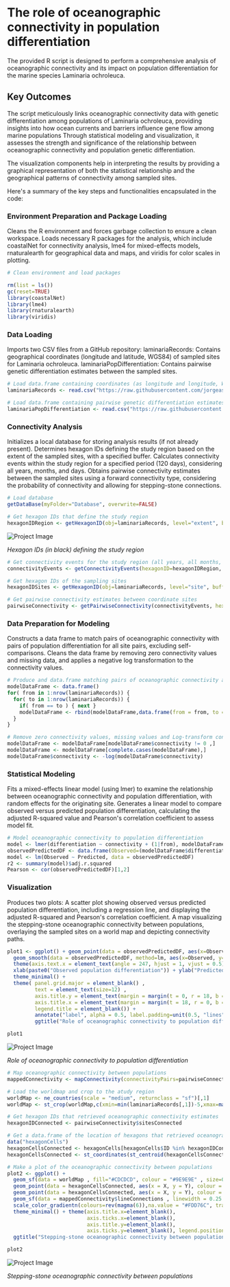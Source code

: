 # The role of oceanographic connectivity in population differentiation

The provided R script is designed to perform a comprehensive analysis of oceanographic connectivity and its impact on population differentiation for the marine species Laminaria ochroleuca. 

## Key Outcomes

The script meticulously links oceanographic connectivity data with genetic differentiation among populations of Laminaria ochroleuca, providing insights into how ocean currents and barriers influence gene flow among marine populations Through statistical modeling and visualization, it assesses the strength and significance of the relationship between oceanographic connectivity and population genetic differentiation.

The visualization components help in interpreting the results by providing a graphical representation of both the statistical relationship and the geographical patterns of connectivity among sampled sites.

Here's a summary of the key steps and functionalities encapsulated in the code:

### Environment Preparation and Package Loading

Cleans the R environment and forces garbage collection to ensure a clean workspace. Loads necessary R packages for the analysis, which include coastalNet for connectivity analysis, lme4 for mixed-effects models, rnaturalearth for geographical data and maps, and viridis for color scales in plotting.

```r 
# Clean environment and load packages

rm(list = ls())
gc(reset=TRUE)
library(coastalNet)
library(lme4)
library(rnaturalearth)
library(viridis)
```

### Data Loading

Imports two CSV files from a GitHub repository:
laminariaRecords: Contains geographical coordinates (longitude and latitude, WGS84) of sampled sites for Laminaria ochroleuca.
laminariaPopDifferentiation: Contains pairwise genetic differentiation estimates between the sampled sites.

```r 
# Load data.frame containing coordinates (as longitude and longitude, WGS84) of sites sampled for the marine species Laminaria ochroleuca.
laminariaRecords <- read.csv("https://raw.githubusercontent.com/jorgeassis/coastalNet/main/vignettes/data/Laminaria%20ochroleuca%20Coords.csv", sep=";", header = TRUE)

# Load data.frame containing pairwise genetic differentiation estimates between coordinate sites
laminariaPopDifferentiation <- read.csv("https://raw.githubusercontent.com/jorgeassis/coastalNet/main/vignettes/data/Laminaria%20ochroleuca%20JostD.csv", sep=";", header = FALSE)
```

### Connectivity Analysis

Initializes a local database for storing analysis results (if not already present).
Determines hexagon IDs defining the study region based on the extent of the sampled sites, with a specified buffer.
Calculates connectivity events within the study region for a specified period (120 days), considering all years, months, and days.
Obtains pairwise connectivity estimates between the sampled sites using a forward connectivity type, considering the probability of connectivity and allowing for stepping-stone connections.

```r 
# Load database
getDataBase(myFolder="Database", overwrite=FALSE)

# Get hexagon IDs that define the study region
hexagonIDRegion <- getHexagonID(obj=laminariaRecords, level="extent", buffer=5, print=TRUE)
```

![Project Image](../img/Example1_img3.png)

*Hexagon IDs (in black) defining the study region*

```r 
# Get connectivity events for the study region (all years, all months, all days, 120 days period)
connectivityEvents <- getConnectivityEvents(hexagonID=hexagonIDRegion, period=120 )

# Get hexagon IDs of the sampling sites
hexagonIDSites <- getHexagonID(obj=laminariaRecords, level="site", buffer=0, print=FALSE)

# Get pairwise connectivity estimates between coordinate sites
pairwiseConnectivity <- getPairwiseConnectivity(connectivityEvents, hexagonIDFrom=hexagonIDSites, connType="Forward", value="Probability", steppingStone=TRUE)
```

### Data Preparation for Modeling

Constructs a data frame to match pairs of oceanographic connectivity with pairs of population differentiation for all site pairs, excluding self-comparisons. Cleans the data frame by removing zero connectivity values and missing data, and applies a negative log transformation to the connectivity values.

```r 
# Produce and data.frame matching pairs of oceanographic connectivity and pairs of population differentiation 
modelDataFrame <- data.frame()
for( from in 1:nrow(laminariaRecords)) {
  for( to in 1:nrow(laminariaRecords)) {
    if( from == to ) { next }
    modelDataFrame <- rbind(modelDataFrame,data.frame(from = from, to = to, connectivity = mean(pairwiseConnectivity$connectivityMatrix[from,to], pairwiseConnectivity$connectivityMatrix[to,from], na.rm=T), differentiation = laminariaPopDifferentiation[from,to]))
  }
}

# Remove zero connectivity values, missing values and Log-transform connectivity
modelDataFrame <- modelDataFrame[modelDataFrame$connectivity != 0 ,]
modelDataFrame <- modelDataFrame[complete.cases(modelDataFrame),]
modelDataFrame$connectivity <- -log(modelDataFrame$connectivity)
```

### Statistical Modeling

Fits a mixed-effects linear model (using lmer) to examine the relationship between oceanographic connectivity and population differentiation, with random effects for the originating site.
Generates a linear model to compare observed versus predicted population differentiation, calculating the adjusted R-squared value and Pearson's correlation coefficient to assess model fit.

```r
# Model oceanographic connectivity to population differentiation
model <- lmer(differentiation ~ connectivity + (1|from), modelDataFrame, REML=F)
observedPredictedDF <- data.frame(Observed=(modelDataFrame$differentiation), Predicted=predict(model))
model <- lm(Observed ~ Predicted, data = observedPredictedDF)
r2 <- summary(model)$adj.r.squared
Pearson <- cor(observedPredictedDF)[1,2]
```

### Visualization

Produces two plots:
A scatter plot showing observed versus predicted population differentiation, including a regression line, and displaying the adjusted R-squared and Pearson's correlation coefficient.
A map visualizing the stepping-stone oceanographic connectivity between populations, overlaying the sampled sites on a world map and depicting connectivity paths.

```r
plot1 <- ggplot() + geom_point(data = observedPredictedDF, aes(x=Observed, y=Predicted), color="#848484", fill="gray", size=1.25 ) + 
  geom_smooth(data = observedPredictedDF, method=lm, aes(x=Observed, y=Predicted), linetype = "dashed", fill="#848484", col='black', size=0.5) + 
  theme(axis.text.x = element_text(angle = 247, hjust = 1, vjust = 0.5)) + 
  xlab(paste0("Observed population differentiation")) + ylab("Predicted population differentiation") +
  theme_minimal() + 
  theme( panel.grid.major = element_blank() ,
         text = element_text(size=12) ,
         axis.title.y = element_text(margin = margin(t = 0, r = 18, b = 0, l = 0)) ,
         axis.title.x = element_text(margin = margin(t = 18, r = 0, b = 0, l = 0)) ,
         legend.title = element_blank()) +
         annotate("label", alpha = 0.5, label.padding=unit(0.5, "lines"), x = 0, y = 0.735, hjust=0,vjust=1 , label = paste0("Adjusted R2: ", format(round(r2, 3), nsmall = 3),"\nPearson's Corr.: ",format(round(Pearson, 3), nsmall = 3))) +
         ggtitle("Role of oceanographic connectivity to population differentiation")

plot1
```
![Project Image](../img/Example1_img1.png)

*Role of oceanographic connectivity to population differentiation*

```r
# Map oceanographic connectivity between populations
mappedConnectivity <- mapConnectivity(connectivityPairs=pairwiseConnectivity$connectivityPairs,obj=laminariaRecords)

# Load the worldmap and crop to the atudy region
worldMap <- ne_countries(scale = "medium", returnclass = "sf")[,1]
worldMap <- st_crop(worldMap,c(xmin=min(laminariaRecords[,1])-5,xmax=max(laminariaRecords[,1])+7.5,ymin=min(laminariaRecords[,2])-5,ymax=max(laminariaRecords[,2])+5))

# Get hexagon IDs that retrieved oceanographic connectivity estimates
hexagonIDConnected <- pairwiseConnectivity$sitesConnected

# Get a data.frame of the location of hexagons that retrieved oceanographic connectivity estimates
data("hexagonCells")
hexagonCellsConnected <- hexagonCells[hexagonCells$ID %in% hexagonIDConnected,1]
hexagonCellsConnected <- st_coordinates(st_centroid(hexagonCellsConnected))

# Make a plot of the oceanographic connectivity between populations
plot2 <- ggplot() + 
  geom_sf(data = worldMap , fill="#CDCDCD", colour = "#9E9E9E" , size=0.25) +
  geom_point(data = hexagonCellsConnected, aes(x = X, y = Y), colour = "#000000",size=2.5) +
  geom_point(data = hexagonCellsConnected, aes(x = X, y = Y), colour = "#FFFFFF",size=1) +
  geom_sf(data = mappedConnectivity$lineConnections , linewidth = 0.25 , aes(colour = value)) +
  scale_color_gradientn(colours=rev(magma(6)),na.value = "#FDD76C", trans = "log") +
  theme_minimal() + theme(axis.title.x=element_blank(),
                          axis.ticks.x=element_blank(),
                          axis.title.y=element_blank(),
                          axis.ticks.y=element_blank(), legend.position = "none") +
  ggtitle("Stepping-stone oceanographic connectivity between populations")

plot2
```

![Project Image](../img/Example1_img2.png)

*Stepping-stone oceanographic connectivity between populations*